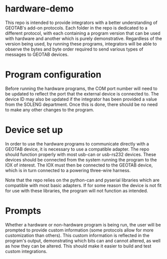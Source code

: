 # hardware-demo

This repo is intended to provide integrators with a better understanding of GEOTAB's add-on protocols. Each folder in the repo is dedicated to a different protocol, with each containing a program version that can be used with hardware and another which is purely demonstrative. Regardless of the version being used, by running these programs, integrators will be able to observe the bytes and byte order required to send various types of messages to GEOTAB devices.

# Program configuration

Before running the hardware programs, the COM port number will need to be updated to reflect the port that the external device is connected to. The device ID may also be updated if the integrator has been provided a value from the SOLENG department. Once this is done, there should be no need to make any other changes to the program.

# Device set up

In order to use the hardware programs to communicate directly with a GEOTAB device, it is necessary to use a compatible adapter. The repo should function properly with most usb-can or usb-rs232 devices. These devices should be connected from the system running the program to the IOX of interest. The IOX must then be connected to the GEOTAB device, which is in turn connected to a powering three-wire harness.

Note that the repo relies on the python-can and pyserial libraries which are compatible with most basic adapters. If for some reason the device is not fit for use with these libraries, the program will not function as intended.

# Prompts

Whether a hardware or non-hardware program is being run, the user will be prompted to provide custom information (some protocols allow for more customization than others). This custom information is reflected in the program's output, demonstrating which bits can and cannot altered, as well as how they can be altered. This should make it easier to build and test custom integrations. 
